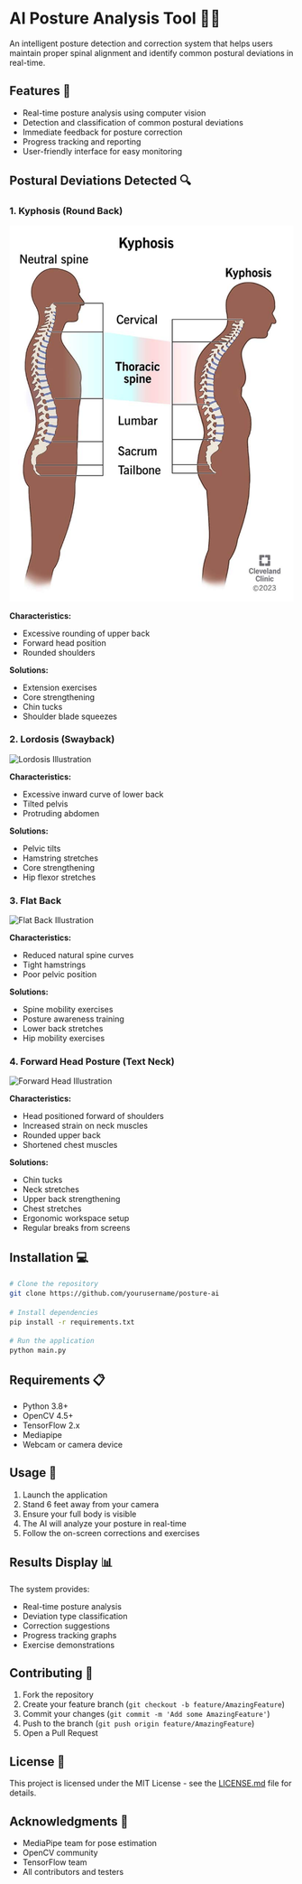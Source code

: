 # AI Posture Analysis Tool 🧍‍♂️

An intelligent posture detection and correction system that helps users maintain proper spinal alignment and identify common postural deviations in real-time.

## Features 🌟

- Real-time posture analysis using computer vision
- Detection and classification of common postural deviations
- Immediate feedback for posture correction
- Progress tracking and reporting
- User-friendly interface for easy monitoring

## Postural Deviations Detected 🔍

### 1. Kyphosis (Round Back)
![Image Alt](https://github.com/MeghanshGovil/Posture-Detection-Tool/blob/d784e4490962aadb301d59511ae95376b9c48a80/Kyphosis.png)

**Characteristics:**
- Excessive rounding of upper back
- Forward head position
- Rounded shoulders

**Solutions:**
- Extension exercises
- Core strengthening
- Chin tucks
- Shoulder blade squeezes

### 2. Lordosis (Swayback)
<img src="/api/placeholder/600/400" alt="Lordosis Illustration" />

**Characteristics:**
- Excessive inward curve of lower back
- Tilted pelvis
- Protruding abdomen

**Solutions:**
- Pelvic tilts
- Hamstring stretches
- Core strengthening
- Hip flexor stretches

### 3. Flat Back
<img src="/api/placeholder/600/400" alt="Flat Back Illustration" />

**Characteristics:**
- Reduced natural spine curves
- Tight hamstrings
- Poor pelvic position

**Solutions:**
- Spine mobility exercises
- Posture awareness training
- Lower back stretches
- Hip mobility exercises

### 4. Forward Head Posture (Text Neck)
<img src="/api/placeholder/600/400" alt="Forward Head Illustration" />

**Characteristics:**
- Head positioned forward of shoulders
- Increased strain on neck muscles
- Rounded upper back
- Shortened chest muscles

**Solutions:**
- Chin tucks
- Neck stretches
- Upper back strengthening
- Chest stretches
- Ergonomic workspace setup
- Regular breaks from screens

## Installation 💻

```bash
# Clone the repository
git clone https://github.com/yourusername/posture-ai

# Install dependencies
pip install -r requirements.txt

# Run the application
python main.py
```

## Requirements 📋

- Python 3.8+
- OpenCV 4.5+
- TensorFlow 2.x
- Mediapipe
- Webcam or camera device

## Usage 🎯

1. Launch the application
2. Stand 6 feet away from your camera
3. Ensure your full body is visible
4. The AI will analyze your posture in real-time
5. Follow the on-screen corrections and exercises

## Results Display 📊

The system provides:
- Real-time posture analysis
- Deviation type classification
- Correction suggestions
- Progress tracking graphs
- Exercise demonstrations

## Contributing 🤝

1. Fork the repository
2. Create your feature branch (`git checkout -b feature/AmazingFeature`)
3. Commit your changes (`git commit -m 'Add some AmazingFeature'`)
4. Push to the branch (`git push origin feature/AmazingFeature`)
5. Open a Pull Request

## License 📄

This project is licensed under the MIT License - see the [LICENSE.md](LICENSE.md) file for details.

## Acknowledgments 🙏

- MediaPipe team for pose estimation
- OpenCV community
- TensorFlow team
- All contributors and testers
